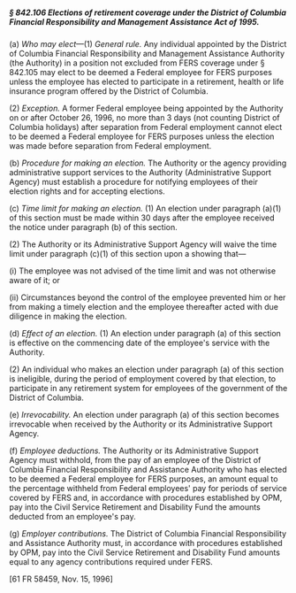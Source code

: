 ##### § 842.106 Elections of retirement coverage under the District of Columbia Financial Responsibility and Management Assistance Act of 1995. #####

(a) *Who may elect*—(1) *General rule.* Any individual appointed by the District of Columbia Financial Responsibility and Management Assistance Authority (the Authority) in a position not excluded from FERS coverage under § 842.105 may elect to be deemed a Federal employee for FERS purposes unless the employee has elected to participate in a retirement, health or life insurance program offered by the District of Columbia.

(2) *Exception.* A former Federal employee being appointed by the Authority on or after October 26, 1996, no more than 3 days (not counting District of Columbia holidays) after separation from Federal employment cannot elect to be deemed a Federal employee for FERS purposes unless the election was made before separation from Federal employment.

(b) *Procedure for making an election.* The Authority or the agency providing administrative support services to the Authority (Administrative Support Agency) must establish a procedure for notifying employees of their election rights and for accepting elections.

(c) *Time limit for making an election.* (1) An election under paragraph (a)(1) of this section must be made within 30 days after the employee received the notice under paragraph (b) of this section.

(2) The Authority or its Administrative Support Agency will waive the time limit under paragraph (c)(1) of this section upon a showing that—

(i) The employee was not advised of the time limit and was not otherwise aware of it; or

(ii) Circumstances beyond the control of the employee prevented him or her from making a timely election and the employee thereafter acted with due diligence in making the election.

(d) *Effect of an election.* (1) An election under paragraph (a) of this section is effective on the commencing date of the employee's service with the Authority.

(2) An individual who makes an election under paragraph (a) of this section is ineligible, during the period of employment covered by that election, to participate in any retirement system for employees of the government of the District of Columbia.

(e) *Irrevocability.* An election under paragraph (a) of this section becomes irrevocable when received by the Authority or its Administrative Support Agency.

(f) *Employee deductions.* The Authority or its Administrative Support Agency must withhold, from the pay of an employee of the District of Columbia Financial Responsibility and Assistance Authority who has elected to be deemed a Federal employee for FERS purposes, an amount equal to the percentage withheld from Federal employees' pay for periods of service covered by FERS and, in accordance with procedures established by OPM, pay into the Civil Service Retirement and Disability Fund the amounts deducted from an employee's pay.

(g) *Employer contributions.* The District of Columbia Financial Responsibility and Assistance Authority must, in accordance with procedures established by OPM, pay into the Civil Service Retirement and Disability Fund amounts equal to any agency contributions required under FERS.

[61 FR 58459, Nov. 15, 1996]